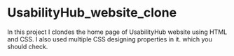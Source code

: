 # UsabilityHub_website_clone
In this project I clondes the home page of UsabilityHub website using HTML and CSS. I also used multiple CSS designing properties in it. which you should check.
